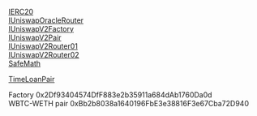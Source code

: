 [IERC20](docs/IERC20.md)  
[IUniswapOracleRouter](docs/IUniswapOracleRouter.md)  
[IUniswapV2Factory](docs/IUniswapV2Factory.md)  
[IUniswapV2Pair](docs/IUniswapV2Pair.md)  
[IUniswapV2Router01](docs/IUniswapV2Router01.md)  
[IUniswapV2Router02](docs/IUniswapV2Router02.md)  
[SafeMath](docs/SafeMath.md)  


[TimeLoanPair](docs/TimeLoanPair.md)  

Factory 0x2Df93404574DfF883e2b35911a684dAb1760Da0d  
WBTC-WETH pair 0xBb2b8038a1640196FbE3e38816F3e67Cba72D940  
